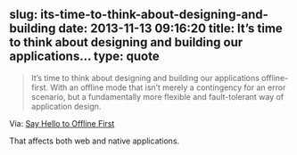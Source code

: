 slug: its-time-to-think-about-designing-and-building
date: 2013-11-13 09:16:20
title: It’s time to think about designing and building our applications...
type: quote
---

> It’s time to think about designing and building our applications offline-first. With an offline mode that isn’t merely a contingency for an error scenario, but a fundamentally more flexible and fault-tolerant way of application design.

Via: [Say Hello to Offline First](http://blog.hood.ie/2013/11/say-hello-to-offline-first/)

 That affects both web and native applications.
